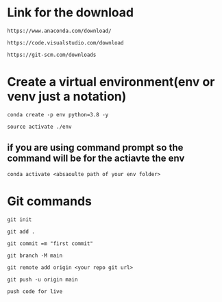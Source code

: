 # Link for the download

```
https://www.anaconda.com/download/
```

```
https://code.visualstudio.com/download
```

```
https://git-scm.com/downloads
```



# Create a virtual environment(env or venv just a notation)

```
conda create -p env python=3.8 -y
```
```
source activate ./env
```

## if you are using command prompt so the command will be for the actiavte the env

```
conda activate <absaoulte path of your env folder>
```


# Git commands

```
git init
```

```
git add .
```

```
git commit =m "first commit"
```

```
git branch -M main
```

```
git remote add origin <your repo git url>
```

```
git push -u origin main
```


```
push code for live
```